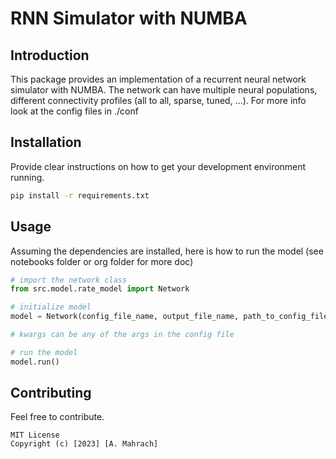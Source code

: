 # RNN Simulator with NUMBA

## Introduction
This package provides an implementation of a recurrent neural network simulator with NUMBA.
The network can have multiple neural populations, different connectivity profiles (all to all, sparse, tuned, ...).
For more info look at the config files in ./conf

## Installation
Provide clear instructions on how to get your development environment running.
```bash
pip install -r requirements.txt
```
## Usage
Assuming the dependencies are installed, here is how to run the model (see notebooks folder or org folder for more doc)

```python
# import the network class
from src.model.rate_model import Network

# initialize model
model = Network(config_file_name, output_file_name, path_to_config_file, **kwargs)

# kwargs can be any of the args in the config file

# run the model
model.run()
```


## Contributing
Feel free to contribute.
```
MIT License
Copyright (c) [2023] [A. Mahrach]
```
